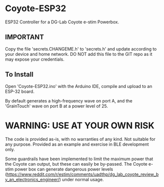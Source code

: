 # Coyote-ESP32
ESP32 Controller for a DG-Lab Coyote e-stim Powerbox.


## IMPORTANT

Copy the file 'secrets.CHANGEME.h' to 'secrets.h' and update according to your device and home network.
DO NOT add this file to the GIT repo as it may expose your credentials.


## To Install

Open 'Coyote-ESP32.ino' with the Arduino IDE, compile and upload to an ESP-32 board.

By default generates a high-frequency wave on port A, and the 'GrainTouch' wave on port B at a power level of 25.


# WARNING: USE AT YOUR OWN RISK

The code is provided as-is, with no warranties of any kind. Not suitable for any purpose.
Provided as an example and exercise in BLE development only.

Some guardrails have been implemented to limit the maximum power that the Coyote can output, but these can easily be by-passed.
The Coyote e-stim power box can generate dangerous power levels (https://www.reddit.com/r/estim/comments/uadthp/dg_lab_coyote_review_by_an_electronics_engineer/) under normal usage.


